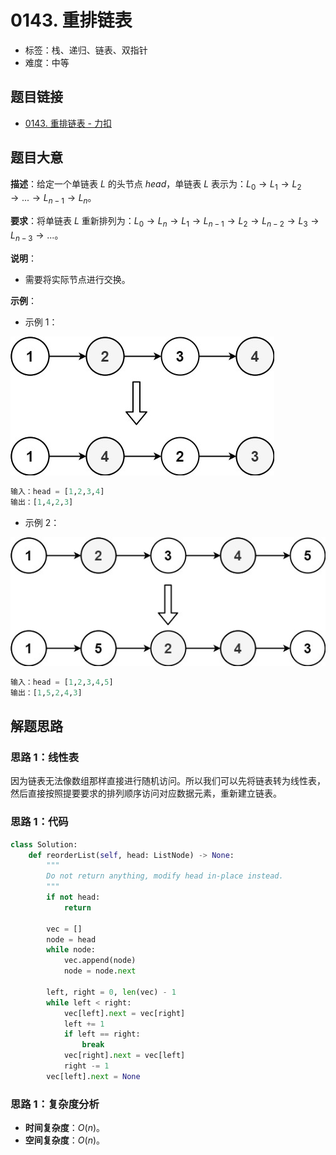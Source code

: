 # 0143. 重排链表

- 标签：栈、递归、链表、双指针
- 难度：中等

## 题目链接

- [0143. 重排链表 - 力扣](https://leetcode.cn/problems/reorder-list/)

## 题目大意

**描述**：给定一个单链表 $L$ 的头节点 $head$，单链表 $L$ 表示为：$L_0 \rightarrow L_1 \rightarrow L_2 \rightarrow ... \rightarrow L_{n-1} \rightarrow L_n$。

**要求**：将单链表 $L$ 重新排列为：$L_0 \rightarrow L_n \rightarrow L_1 \rightarrow L_{n-1} \rightarrow L_2 \rightarrow L_{n-2} \rightarrow L_3 \rightarrow L_{n-3} \rightarrow ...$。

**说明**：

- 需要将实际节点进行交换。

**示例**：

- 示例 1：

![](../images/20201024014301.png)

```python
输入：head = [1,2,3,4]
输出：[1,4,2,3]
```

- 示例 2：

![](../images/20201024014302.png)

```python
输入：head = [1,2,3,4,5]
输出：[1,5,2,4,3]
```

## 解题思路

### 思路 1：线性表

因为链表无法像数组那样直接进行随机访问。所以我们可以先将链表转为线性表，然后直接按照提要要求的排列顺序访问对应数据元素，重新建立链表。

### 思路 1：代码

```python
class Solution:
    def reorderList(self, head: ListNode) -> None:
        """
        Do not return anything, modify head in-place instead.
        """
        if not head:
            return

        vec = []
        node = head
        while node:
            vec.append(node)
            node = node.next

        left, right = 0, len(vec) - 1
        while left < right:
            vec[left].next = vec[right]
            left += 1
            if left == right:
                break
            vec[right].next = vec[left]
            right -= 1
        vec[left].next = None
```

### 思路 1：复杂度分析

- **时间复杂度**：$O(n)$。
- **空间复杂度**：$O(n)$。

